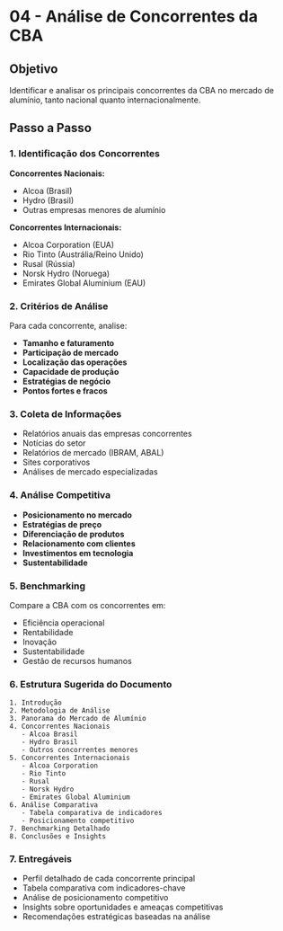 # 04 - Análise de Concorrentes da CBA

## Objetivo
Identificar e analisar os principais concorrentes da CBA no mercado de alumínio, tanto nacional quanto internacionalmente.

## Passo a Passo

### 1. **Identificação dos Concorrentes**
**Concorrentes Nacionais:**
- Alcoa (Brasil)
- Hydro (Brasil)
- Outras empresas menores de alumínio

**Concorrentes Internacionais:**
- Alcoa Corporation (EUA)
- Rio Tinto (Austrália/Reino Unido)
- Rusal (Rússia)
- Norsk Hydro (Noruega)
- Emirates Global Aluminium (EAU)

### 2. **Critérios de Análise**
Para cada concorrente, analise:
- **Tamanho e faturamento**
- **Participação de mercado**
- **Localização das operações**
- **Capacidade de produção**
- **Estratégias de negócio**
- **Pontos fortes e fracos**

### 3. **Coleta de Informações**
- Relatórios anuais das empresas concorrentes
- Notícias do setor
- Relatórios de mercado (IBRAM, ABAL)
- Sites corporativos
- Análises de mercado especializadas

### 4. **Análise Competitiva**
- **Posicionamento no mercado**
- **Estratégias de preço**
- **Diferenciação de produtos**
- **Relacionamento com clientes**
- **Investimentos em tecnologia**
- **Sustentabilidade**

### 5. **Benchmarking**
Compare a CBA com os concorrentes em:
- Eficiência operacional
- Rentabilidade
- Inovação
- Sustentabilidade
- Gestão de recursos humanos

### 6. **Estrutura Sugerida do Documento**
```
1. Introdução
2. Metodologia de Análise
3. Panorama do Mercado de Alumínio
4. Concorrentes Nacionais
   - Alcoa Brasil
   - Hydro Brasil
   - Outros concorrentes menores
5. Concorrentes Internacionais
   - Alcoa Corporation
   - Rio Tinto
   - Rusal
   - Norsk Hydro
   - Emirates Global Aluminium
6. Análise Comparativa
   - Tabela comparativa de indicadores
   - Posicionamento competitivo
7. Benchmarking Detalhado
8. Conclusões e Insights
```

### 7. **Entregáveis**
- Perfil detalhado de cada concorrente principal
- Tabela comparativa com indicadores-chave
- Análise de posicionamento competitivo
- Insights sobre oportunidades e ameaças competitivas
- Recomendações estratégicas baseadas na análise
